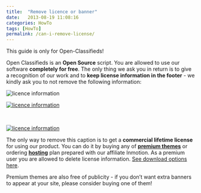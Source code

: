 ```yaml
---
title:  "Remove licence or banner"
date:   2013-08-19 11:08:16
categories: HowTo
tags: [HowTo]
permalink: /can-i-remove-license/
---
```

<div class="alert alert-warning">
<strong><i class="glyphicon glyphicon-warning-sign"></i> </strong> This guide is only for Open-Classifieds!
</div>

Open Classifieds is an **Open Source** script. You are allowed to use our software **completely for free**. The only thing we ask you in return is to give a recognition of our work and to **keep license information in the footer** \- we kindly ask you to not remove the following information:

![licence information](http://open-classifieds.com/wp-content/uploads/2013/08/licence-inforamtion.png)

[![licence information](http://i0.wp.com/open-classifieds.com/wp-content/uploads/2013/08/default-homepage.png?fit=512%2C512)](http://open-classifieds.com/2013/08/19/can-i-remove-license/default-homepage/)

<br>

[![licence information](http://i1.wp.com/open-classifieds.com/wp-content/uploads/2014/01/admin-panel.png?fit=512%2C512)](http://open-classifieds.com/2013/08/19/can-i-remove-license/admin-panel-2/)

The only way to remove this caption is to get a **commercial lifetime license** for using our product. You can do it by buying any of **[premium themes](http://open-classifieds.com/market/)** or ordering **[hosting](http://open-classifieds.com/hosting/)** plan prepared with our affiliate Inmotion. As a premium user you are allowed to delete license information. [See download options here](http://open-classifieds.com/download/).

Premium themes are also free of publicity - if you don’t want extra banners to appear at your site, please consider buying one of them!

